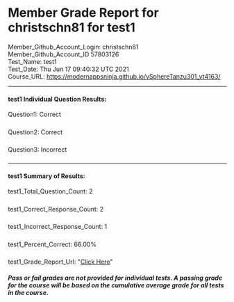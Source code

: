 # Member Grade Report for christschn81 for test1  
   
Member_Github_Account_Login: christschn81  
Member_Github_Account_ID 57803126  
Test_Name: test1  
Test_Date: Thu Jun 17 09:40:32 UTC 2021  
Course_URL: https://modernappsninja.github.io/vSphereTanzu301_vt4163/  
   
---  
#### test1 Individual Question Results:  
Question1: Correct  
#####  
Question2: Correct  
#####  
Question3: Incorrect  
#####  
---  
#### test1 Summary of Results:  
test1_Total_Question_Count: 2  
#####  
test1_Correct_Response_Count: 2  
#####  
test1_Incorrect_Response_Count: 1  
#####  
test1_Percent_Correct: 66.00%  
#####  
test1_Grade_Report_Url: "[Click Here](https://github.com/modernappsninjas/christschn81/blob/main/static/userdata/courses/vSphereTanzu301_vt4163/grade_report.pr284.test1.md)"
##### Pass or fail grades are not provided for individual tests. A passing grade for the course will be based on the cumulative average grade for all tests in the course.  
